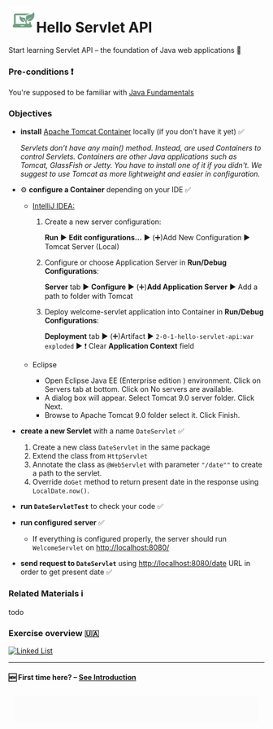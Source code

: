 # <img src="https://raw.githubusercontent.com/bobocode-projects/resources/master/image/logo_transparent_background.png" height=50/>Hello Servlet API
Start learning Servlet API – the foundation of Java web applications 💪

### Pre-conditions ❗
You're supposed to be familiar with [Java Fundamentals](https://github.com/bobocode-projects/java-fundamentals-course#welcome-to-the-java-fundamentals-course)

### Objectives
* **install** [Apache Tomcat Container](https://tomcat.apache.org/download-90.cgi) locally (if you don't have it yet) ✅
  
    *Servlets don’t have any main() method. Instead, are used Containers to control Servlets.
    Containers are other Java applications such as Tomcat, GlassFish or Jetty. You have to install one of it if you didn't.
    We suggest to use Tomcat as more lightweight and easier in configuration.*
* ⚙ **configure a Container** depending on your IDE ✅
  - [IntelliJ IDEA:](https://www.jetbrains.com/help/idea/run-debug-configuration-tomcat-server.html)
    1. Create a new server configuration:
      
        **Run** ▶ **Edit configurations...** ▶ (➕)Add New Configuration ▶ Tomcat Server (Local)
    2. Configure or choose Application Server in **Run/Debug Configurations**:
      
        **Server** tab ▶ **Configure** ▶ (➕)**Add Application Server** ▶ Add a path to folder with Tomcat
    3. Deploy welcome-servlet application into Container in **Run/Debug Configurations**:
    
        **Deployment** tab ▶ (➕)Artifact ▶ `2-0-1-hello-servlet-api:war exploded` ▶ ❗ Clear **Application Context** field
      
  - Eclipse
    - Open Eclipse Java EE (Enterprise edition ) environment. Click on Servers tab at bottom. Click on No servers are available.
    - A dialog box will appear. Select Tomcat 9.0 server folder. Click Next.
    - Browse to Apache Tomcat 9.0 folder select it. Click Finish.
* **create a new Servlet** with a name `DateServlet` ✅
  1. Create a new class `DateServlet` in the same package
  2. Extend the class from `HttpServlet`
  3. Annotate the class as `@WebServlet` with parameter `"/date""` to create a path to the servlet.
  4. Override `doGet` method to return present date in the response using `LocalDate.now()`.
* **run `DateServletTest`** to check your code ✅    
* **run configured server** ✅
  - If everything is configured properly, the server should run `WelcomeServlet` on [http://localhost:8080/](http://localhost:8080/)
* **send request to `DateServlet`** using [http://localhost:8080/date](http://localhost:8080/date) URL in order to get present date ✅

### Related Materials ℹ️
todo

### Exercise overview 🇺🇦
[![Linked List](https://yt-embed.herokuapp.com/embed?v=s11Fjue5Svs)](https://youtu.be/s11Fjue5Svs)

---
#### 🆕 First time here? – [See Introduction](https://github.com/bobocode-projects/java-fundamentals-course/tree/main/0-0-intro#introduction)

##
<div align="center"><img src="https://raw.githubusercontent.com/bobocode-projects/resources/master/animation/GitHub%20Star_3.gif" height=50/></div>
